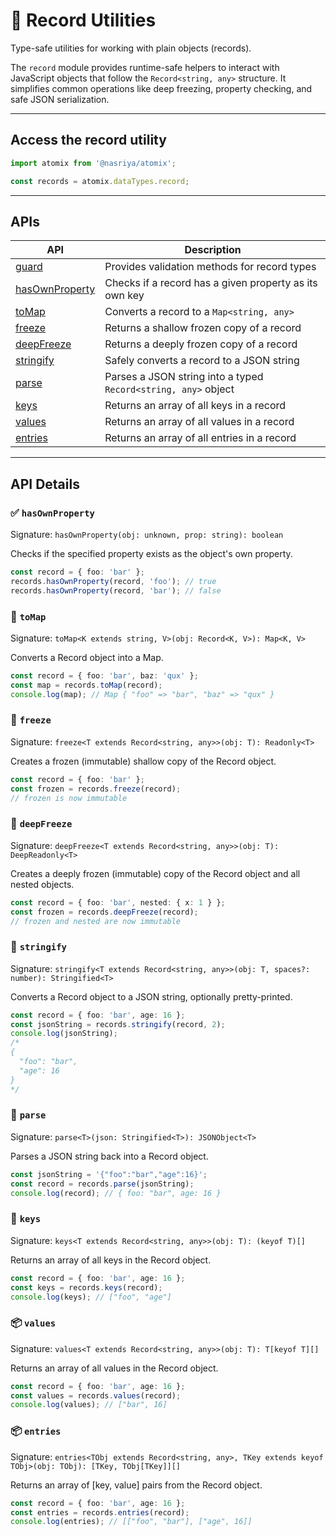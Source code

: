 # 📘 Record Utilities

Type-safe utilities for working with plain objects (records).

The `record` module provides runtime-safe helpers to interact with JavaScript objects that follow the `Record<string, any>` structure. It simplifies common operations like deep freezing, property checking, and safe JSON serialization.

---

## Access the record utility

```ts
import atomix from '@nasriya/atomix';

const records = atomix.dataTypes.record;
```
---
## APIs
| API                                | Description                                                    |
| ---------------------------------- | -------------------------------------------------------------- |
| [guard](./record-guard.md)         | Provides validation methods for record types                   |
| [hasOwnProperty](#-hasownproperty) | Checks if a record has a given property as its own key         |
| [toMap](#-tomap)                   | Converts a record to a `Map<string, any>`                      |
| [freeze](#-freeze)                 | Returns a shallow frozen copy of a record                      |
| [deepFreeze](#-deepfreeze)         | Returns a deeply frozen copy of a record                       |
| [stringify](#-stringify)           | Safely converts a record to a JSON string                      |
| [parse](#-parse)                   | Parses a JSON string into a typed `Record<string, any>` object |
| [keys](#-keys)                     | Returns an array of all keys in a record                       |
| [values](#-values)                 | Returns an array of all values in a record                     |
| [entries](#-entries)               | Returns an array of all entries in a record                    |

---
## API Details

### ✅ `hasOwnProperty`
Signature: `hasOwnProperty(obj: unknown, prop: string): boolean`

Checks if the specified property exists as the object's own property.

```ts
const record = { foo: 'bar' };
records.hasOwnProperty(record, 'foo'); // true
records.hasOwnProperty(record, 'bar'); // false
```

### 🔄 `toMap`
Signature: `toMap<K extends string, V>(obj: Record<K, V>): Map<K, V>`

Converts a Record object into a Map.

```ts
const record = { foo: 'bar', baz: 'qux' };
const map = records.toMap(record);
console.log(map); // Map { "foo" => "bar", "baz" => "qux" }
```

### 🧊 `freeze`
Signature: `freeze<T extends Record<string, any>>(obj: T): Readonly<T>`

Creates a frozen (immutable) shallow copy of the Record object.

```ts
const record = { foo: 'bar' };
const frozen = records.freeze(record);
// frozen is now immutable
```

### 🧊 `deepFreeze`
Signature: `deepFreeze<T extends Record<string, any>>(obj: T): DeepReadonly<T>`

Creates a deeply frozen (immutable) copy of the Record object and all nested objects.

```ts
const record = { foo: 'bar', nested: { x: 1 } };
const frozen = records.deepFreeze(record);
// frozen and nested are now immutable
```

### 📝 `stringify`
Signature: `stringify<T extends Record<string, any>>(obj: T, spaces?: number): Stringified<T>`

Converts a Record object to a JSON string, optionally pretty-printed.

```ts
const record = { foo: 'bar', age: 16 };
const jsonString = records.stringify(record, 2);
console.log(jsonString);
/*
{
  "foo": "bar",
  "age": 16
}
*/
```

### 📝 `parse`
Signature: `parse<T>(json: Stringified<T>): JSONObject<T>`

Parses a JSON string back into a Record object.

```ts
const jsonString = '{"foo":"bar","age":16}';
const record = records.parse(jsonString);
console.log(record); // { foo: "bar", age: 16 }
```

### 🔑 `keys`
Signature: `keys<T extends Record<string, any>>(obj: T): (keyof T)[]`

Returns an array of all keys in the Record object.

```ts
const record = { foo: 'bar', age: 16 };
const keys = records.keys(record);
console.log(keys); // ["foo", "age"]
```

### 📦 `values`
Signature: `values<T extends Record<string, any>>(obj: T): T[keyof T][]`

Returns an array of all values in the Record object.

```ts
const record = { foo: 'bar', age: 16 };
const values = records.values(record);
console.log(values); // ["bar", 16]
```

### 📦 `entries`
Signature: `entries<TObj extends Record<string, any>, TKey extends keyof TObj>(obj: TObj): [TKey, TObj[TKey]][]`

Returns an array of [key, value] pairs from the Record object.

```ts
const record = { foo: 'bar', age: 16 };
const entries = records.entries(record);
console.log(entries); // [["foo", "bar"], ["age", 16]]
```